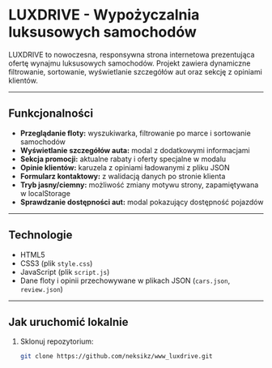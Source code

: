 # LUXDRIVE - Wypożyczalnia luksusowych samochodów

LUXDRIVE to nowoczesna, responsywna strona internetowa prezentująca ofertę wynajmu luksusowych samochodów. Projekt zawiera dynamiczne filtrowanie, sortowanie, wyświetlanie szczegółów aut oraz sekcję z opiniami klientów.

---

## Funkcjonalności

- **Przeglądanie floty:** wyszukiwarka, filtrowanie po marce i sortowanie samochodów
- **Wyświetlanie szczegółów auta:** modal z dodatkowymi informacjami
- **Sekcja promocji:** aktualne rabaty i oferty specjalne w modalu
- **Opinie klientów:** karuzela z opiniami ładowanymi z pliku JSON
- **Formularz kontaktowy:** z walidacją danych po stronie klienta
- **Tryb jasny/ciemny:** możliwość zmiany motywu strony, zapamiętywana w localStorage
- **Sprawdzanie dostępności aut:** modal pokazujący dostępność pojazdów

---

## Technologie

- HTML5
- CSS3 (plik `style.css`)
- JavaScript (plik `script.js`)
- Dane floty i opinii przechowywane w plikach JSON (`cars.json`, `review.json`)

---

## Jak uruchomić lokalnie

1. Sklonuj repozytorium:
   ```bash
   git clone https://github.com/neksikz/www_luxdrive.git
